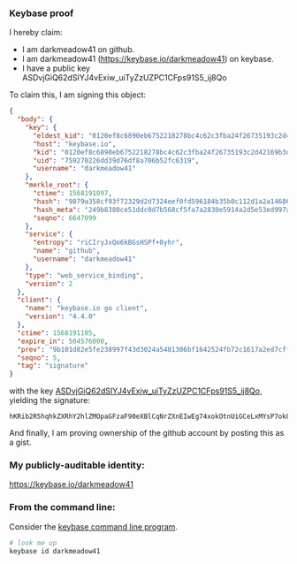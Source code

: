 ### Keybase proof

I hereby claim:

  * I am darkmeadow41 on github.
  * I am darkmeadow41 (https://keybase.io/darkmeadow41) on keybase.
  * I have a public key ASDvjGiQ62dSIYJ4vExiw_uiTyZzUZPC1CFps91S5_ij8Qo

To claim this, I am signing this object:

```json
{
  "body": {
    "key": {
      "eldest_kid": "0120ef8c6890eb6752218278bc4c62c3fba24f26735193c2d42169b3dd52e7f8a3f10a",
      "host": "keybase.io",
      "kid": "0120ef8c6890eb6752218278bc4c62c3fba24f26735193c2d42169b3dd52e7f8a3f10a",
      "uid": "759270226dd39d76df8a706b52fc6319",
      "username": "darkmeadow41"
    },
    "merkle_root": {
      "ctime": 1568191097,
      "hash": "9879a358cf93f72329d2d7324eef0fd596184b35b0c112d1a2a146862bba7303549ed2da84bc988f009066acbcb3e83d5c064cc2d061ad3005d69759e6614d2e",
      "hash_meta": "249b8380ce51ddc0d7b568cf5fa7a2830e5914a2d5e53ed997a3db1c19cc29c6",
      "seqno": 6647099
    },
    "service": {
      "entropy": "riCIryJxQo6kBGsHSPf+8yhr",
      "name": "github",
      "username": "darkmeadow41"
    },
    "type": "web_service_binding",
    "version": 2
  },
  "client": {
    "name": "keybase.io go client",
    "version": "4.4.0"
  },
  "ctime": 1568191105,
  "expire_in": 504576000,
  "prev": "9b101d82e5fe238997f43d3024a5481306bf1642524fb72c1617a2ed7cff66cc",
  "seqno": 5,
  "tag": "signature"
}
```

with the key [ASDvjGiQ62dSIYJ4vExiw_uiTyZzUZPC1CFps91S5_ij8Qo](https://keybase.io/darkmeadow41), yielding the signature:

```
hKRib2R5hqhkZXRhY2hlZMOpaGFzaF90eXBlCqNrZXnEIwEg74xokOtnUiGCeLxMYsP7ok8mc1GTwtQhabPdUuf4o/EKp3BheWxvYWTESpcCBcQgmxAdguX+I4mX9D0wJKVIEwa/FkJST7csFhei7Xz/ZszEIBr92dm43eBEW8r9U4Wm7xPVhYhlDenvmlJPWJ59MmPyAgHCo3NpZ8RA4luKk6DoREusSBWMampyMyf8IfH4WEtOZalm8z3CQbs2GwcV3hWXAvPdv7eK0kFgoIK6b4X0A3GzROOQ1LWuD6hzaWdfdHlwZSCkaGFzaIKkdHlwZQildmFsdWXEIOFLmk0X04A6VEIC90lPb639y/7ntufsYGc5fmWX2R/4o3RhZ80CAqd2ZXJzaW9uAQ==

```

And finally, I am proving ownership of the github account by posting this as a gist.

### My publicly-auditable identity:

https://keybase.io/darkmeadow41

### From the command line:

Consider the [keybase command line program](https://keybase.io/download).

```bash
# look me up
keybase id darkmeadow41
```
